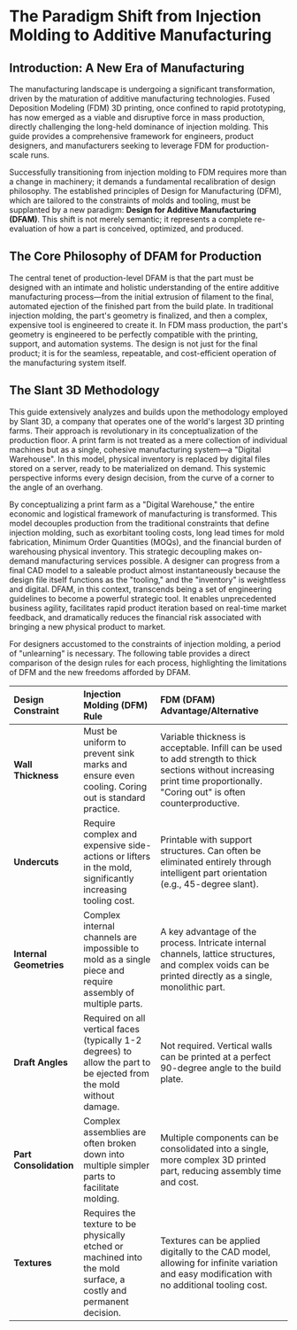 # The Paradigm Shift from Injection Molding to Additive Manufacturing

## Introduction: A New Era of Manufacturing

The manufacturing landscape is undergoing a significant transformation, driven by the maturation of additive manufacturing technologies. Fused Deposition Modeling (FDM) 3D printing, once confined to rapid prototyping, has now emerged as a viable and disruptive force in mass production, directly challenging the long-held dominance of injection molding. This guide provides a comprehensive framework for engineers, product designers, and manufacturers seeking to leverage FDM for production-scale runs.

Successfully transitioning from injection molding to FDM requires more than a change in machinery; it demands a fundamental recalibration of design philosophy. The established principles of Design for Manufacturing (DFM), which are tailored to the constraints of molds and tooling, must be supplanted by a new paradigm: **Design for Additive Manufacturing (DFAM)**. This shift is not merely semantic; it represents a complete re-evaluation of how a part is conceived, optimized, and produced.

## The Core Philosophy of DFAM for Production

The central tenet of production-level DFAM is that the part must be designed with an intimate and holistic understanding of the entire additive manufacturing process—from the initial extrusion of filament to the final, automated ejection of the finished part from the build plate. In traditional injection molding, the part's geometry is finalized, and then a complex, expensive tool is engineered to create it. In FDM mass production, the part's geometry is engineered to be perfectly compatible with the printing, support, and automation systems. The design is not just for the final product; it is for the seamless, repeatable, and cost-efficient operation of the manufacturing system itself.

## The Slant 3D Methodology

This guide extensively analyzes and builds upon the methodology employed by Slant 3D, a company that operates one of the world's largest 3D printing farms. Their approach is revolutionary in its conceptualization of the production floor. A print farm is not treated as a mere collection of individual machines but as a single, cohesive manufacturing system—a "Digital Warehouse". In this model, physical inventory is replaced by digital files stored on a server, ready to be materialized on demand. This systemic perspective informs every design decision, from the curve of a corner to the angle of an overhang.

By conceptualizing a print farm as a "Digital Warehouse," the entire economic and logistical framework of manufacturing is transformed. This model decouples production from the traditional constraints that define injection molding, such as exorbitant tooling costs, long lead times for mold fabrication, Minimum Order Quantities (MOQs), and the financial burden of warehousing physical inventory. This strategic decoupling makes on-demand manufacturing services possible. A designer can progress from a final CAD model to a saleable product almost instantaneously because the design file itself functions as the "tooling," and the "inventory" is weightless and digital. DFAM, in this context, transcends being a set of engineering guidelines to become a powerful strategic tool. It enables unprecedented business agility, facilitates rapid product iteration based on real-time market feedback, and dramatically reduces the financial risk associated with bringing a new physical product to market.

For designers accustomed to the constraints of injection molding, a period of "unlearning" is necessary. The following table provides a direct comparison of the design rules for each process, highlighting the limitations of DFM and the new freedoms afforded by DFAM.

| Design Constraint | Injection Molding (DFM) Rule | FDM (DFAM) Advantage/Alternative |
| :--- | :--- | :--- |
| **Wall Thickness** | Must be uniform to prevent sink marks and ensure even cooling. Coring out is standard practice. | Variable thickness is acceptable. Infill can be used to add strength to thick sections without increasing print time proportionally. "Coring out" is often counterproductive. |
| **Undercuts** | Require complex and expensive side-actions or lifters in the mold, significantly increasing tooling cost. | Printable with support structures. Can often be eliminated entirely through intelligent part orientation (e.g., 45-degree slant). |
| **Internal Geometries** | Complex internal channels are impossible to mold as a single piece and require assembly of multiple parts. | A key advantage of the process. Intricate internal channels, lattice structures, and complex voids can be printed directly as a single, monolithic part. |
| **Draft Angles** | Required on all vertical faces (typically 1-2 degrees) to allow the part to be ejected from the mold without damage. | Not required. Vertical walls can be printed at a perfect 90-degree angle to the build plate. |
| **Part Consolidation** | Complex assemblies are often broken down into multiple simpler parts to facilitate molding. | Multiple components can be consolidated into a single, more complex 3D printed part, reducing assembly time and cost. |
| **Textures** | Requires the texture to be physically etched or machined into the mold surface, a costly and permanent decision. | Textures can be applied digitally to the CAD model, allowing for infinite variation and easy modification with no additional tooling cost. |
